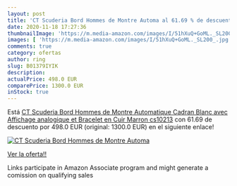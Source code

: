 ```yaml
---
layout: post
title: 'CT Scuderia Bord Hommes de Montre Automa al 61.69 % de descuento'
date: 2020-11-18 17:27:36
thumbnailImage: 'https://m.media-amazon.com/images/I/51hXuQ+GoML._SL200_.jpg'
images: [ 'https://m.media-amazon.com/images/I/51hXuQ+GoML._SL200_.jpg' ]
comments: true
category: ofertas
author: ring
slug: B01379IYIK
description:
actualPrice: 498.0 EUR
comparePrice: 1300.0 EUR
inStock: true
---
```


Está [CT Scuderia Bord Hommes de Montre Automatique Cadran Blanc avec Affichage analogique et Bracelet en Cuir Marron cs10213](https://www.amazon.fr/dp/B01379IYIK/?tag=tolees0d-21) con 61.69 de descuento por 498.0 EUR (original: 1300.0 EUR) en el siguiente enlace!

[![CT Scuderia Bord Hommes de Montre Automa](https://m.media-amazon.com/images/I/51hXuQ+GoML._SL200_.jpg)](https://www.amazon.fr/dp/B01379IYIK/?tag=tolees0d-21)

[Ver la oferta!!](https://www.amazon.fr/dp/B01379IYIK/?tag=tolees0d-21)

Links participate in Amazon Associate program and might generate a comission on qualifying sales


